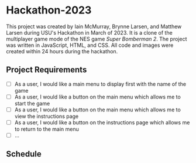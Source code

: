 # Hackathon-2023
This project was created by Iain McMurray, Brynne Larsen, and Matthew Larsen during USU's Hackathon in March of 2023.
It is a clone of the multiplayer game mode of the NES game *Super Bomberman 2*. 
The project was written in JavaScript, HTML, and CSS. 
All code and images were created within 24 hours during the hackathon.

## Project Requirements
- [ ] As a user, I would like a main menu to display first with the name of the game
- [ ] As a user, I would like a button on the main menu which allows me to start the game
- [ ] As a user, I would like a button on the main menu which allows me to view the instructions page
- [ ] As a user, I would like a button on the instructions page which allows me to return to the main menu
- [ ] ...

## Schedule
